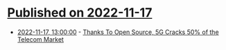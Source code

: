 # [Published on 2022-11-17](index.md)

* [2022-11-17, 13:00:00](https://news.slashdot.org/story/22/11/17/0044248/thanks-to-open-source-5g-cracks-50-of-the-telecom-market?utm_source=rss1.0mainlinkanon&utm_medium=feed) - [Thanks To Open Source, 5G Cracks 50% of the Telecom Market](https://news.slashdot.org/story/22/11/17/0044248/thanks-to-open-source-5g-cracks-50-of-the-telecom-market?utm_source=rss1.0mainlinkanon&utm_medium=feed)
